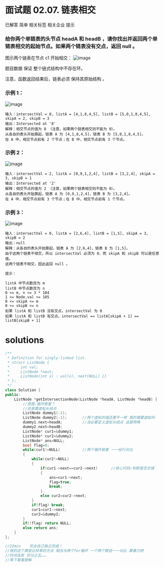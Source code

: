 # 面试题 02.07. 链表相交
已解答
简单
相关标签
相关企业
提示
### 给你两个单链表的头节点 headA 和 headB ，请你找出并返回两个单链表相交的起始节点。如果两个链表没有交点，返回 null 。

图示两个链表在节点 c1 开始相交：
![image](https://github.com/user-attachments/assets/29cf188f-5937-40a9-8892-53a22aea8bcc)

题目数据 保证 整个链式结构中不存在环。

注意，函数返回结果后，链表必须 保持其原始结构 。


### 示例 1：

![image](https://github.com/user-attachments/assets/fc089d2e-abde-42ef-b52d-50658d7c1b1b)

```
输入：intersectVal = 8, listA = [4,1,8,4,5], listB = [5,0,1,8,4,5], skipA = 2, skipB = 3
输出：Intersected at '8'
解释：相交节点的值为 8 （注意，如果两个链表相交则不能为 0）。
从各自的表头开始算起，链表 A 为 [4,1,8,4,5]，链表 B 为 [5,0,1,8,4,5]。
在 A 中，相交节点前有 2 个节点；在 B 中，相交节点前有 3 个节点。
```
### 示例 2：

![image](https://github.com/user-attachments/assets/81307513-d272-493b-b554-c64ce3fb87f7)

```
输入：intersectVal = 2, listA = [0,9,1,2,4], listB = [3,2,4], skipA = 3, skipB = 1
输出：Intersected at '2'
解释：相交节点的值为 2 （注意，如果两个链表相交则不能为 0）。
从各自的表头开始算起，链表 A 为 [0,9,1,2,4]，链表 B 为 [3,2,4]。
在 A 中，相交节点前有 3 个节点；在 B 中，相交节点前有 1 个节点。
```
### 示例 3：

![image](https://github.com/user-attachments/assets/fa06df14-0908-4e9b-aa73-1599eea5433d)

```
输入：intersectVal = 0, listA = [2,6,4], listB = [1,5], skipA = 3, skipB = 2
输出：null
解释：从各自的表头开始算起，链表 A 为 [2,6,4]，链表 B 为 [1,5]。
由于这两个链表不相交，所以 intersectVal 必须为 0，而 skipA 和 skipB 可以是任意值。
这两个链表不相交，因此返回 null 。
 ```
```
提示：

listA 中节点数目为 m
listB 中节点数目为 n
0 <= m, n <= 3 * 104
1 <= Node.val <= 105
0 <= skipA <= m
0 <= skipB <= n
如果 listA 和 listB 没有交点，intersectVal 为 0
如果 listA 和 listB 有交点，intersectVal == listA[skipA + 1] == listB[skipB + 1]
```


# solutions
```cpp
/**
 * Definition for singly-linked list.
 * struct ListNode {
 *     int val;
 *     ListNode *next;
 *     ListNode(int x) : val(x), next(NULL) {}
 * };
 */
class Solution {
public:
    ListNode *getIntersectionNode(ListNode *headA, ListNode *headB) {
        //思路:循环嵌套？  
        //还是要虚拟头结点
        ListNode dummy1(-2);
        ListNode dummy2(-1);       //两个虚拟的值还要不一样 真的需要虚拟吗
        dummy1.next=headA;         //没必要定义虚拟头结点 这题特殊
        dummy2.next=headB;
        ListNode* cur1=&dummy1;
        ListNode* cur2=&dummy2;
        ListNode* ans=NULL;
        bool flag=0;
        while(cur1!=NULL)          //两个循环嵌套 一一经行对比
        {
            while(cur2!=NULL)
            {
                if(cur1->next==cur2->next)      //核心代码:判断是否交错
                {
                    ans=cur1->next;
                    flag=true;
                    break;
                }
                else cur2=cur2->next;
            }
            if(flag) break;
            cur1=cur1->next;
            cur2=&dummy2;
        }
        if(!flag) return NULL;
        else return ans;
    }
};

//22min    完全自己独立完成！
//我的这个算是比较笨的方法 相当与两个for循环 一个两个数组一一对比 算暴力吧
//时间击败 百分之五。。。
//等下看看题解
```





 
